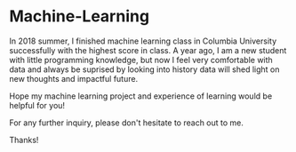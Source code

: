 # Machine-Learning

In 2018 summer, I finished machine learning class in Columbia University successfully with the highest score in class. 
A year ago, I am a new student with little programming knowledge, but now I feel very comfortable with data and always be
suprised by looking into history data will shed light on new thoughts and impactful future.

Hope my machine learning project and experience of learning would be helpful for you! 

For any further inquiry, please don't hesitate to reach out to me. 

Thanks!
